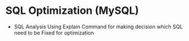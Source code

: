 # SQL Optimization (MySQL)
- SQL Analysis Using Explain Command for making decision which SQL need to be Fixed for optimization
